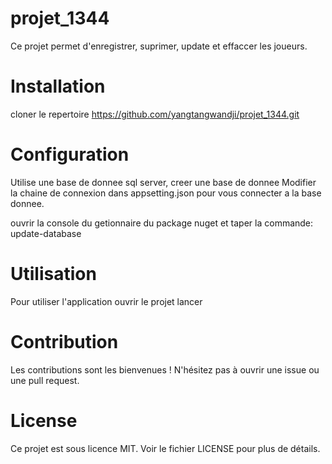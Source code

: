# projet_1344

Ce projet permet d'enregistrer, suprimer, update et effaccer les joueurs.

# Installation

cloner le repertoire https://github.com/yangtangwandji/projet_1344.git

# Configuration

Utilise une base de donnee sql server, creer une base de donnee Modifier la chaine de connexion dans appsetting.json pour vous connecter a la base donnee.

ouvrir la console du getionnaire du package nuget et taper la commande:
update-database

# Utilisation

Pour utiliser l'application ouvrir le projet lancer

# Contribution

Les contributions sont les bienvenues ! N'hésitez pas à ouvrir une issue ou une pull request.

# License

Ce projet est sous licence MIT. Voir le fichier LICENSE pour plus de détails.

